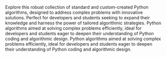 Explore this robust collection of standard and custom-created Python algorithms, designed to address complex problems with innovative solutions. Perfect for developers and students seeking to expand their knowledge and harness the power of tailored algorithmic strategies. Python algorithms aimed at solving complex problems efficiently, ideal for developers and students eager to deepen their understanding of Python coding and algorithmic design. 
Python algorithms aimed at solving complex problems efficiently, ideal for developers and students eager to deepen their understanding of Python coding and algorithmic design.
